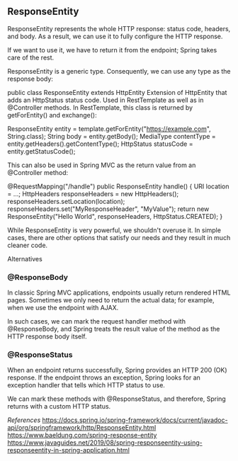 ## ResponseEntity ##

ResponseEntity represents the whole HTTP response: status code, headers, and body. As a result, we can use it to fully configure the HTTP response.

If we want to use it, we have to return it from the endpoint; Spring takes care of the rest.

ResponseEntity is a generic type. Consequently, we can use any type as the response body:

public class ResponseEntity<T>
extends HttpEntity<T>
Extension of HttpEntity that adds an HttpStatus status code. Used in RestTemplate as well as in @Controller methods.
In RestTemplate, this class is returned by getForEntity() and exchange():

 ResponseEntity<String> entity = template.getForEntity("https://example.com", String.class);
 String body = entity.getBody();
 MediaType contentType = entity.getHeaders().getContentType();
 HttpStatus statusCode = entity.getStatusCode();
 
This can also be used in Spring MVC as the return value from an @Controller method:

 @RequestMapping("/handle")
 public ResponseEntity<String> handle() {
   URI location = ...;
   HttpHeaders responseHeaders = new HttpHeaders();
   responseHeaders.setLocation(location);
   responseHeaders.set("MyResponseHeader", "MyValue");
   return new ResponseEntity<String>("Hello World", responseHeaders, HttpStatus.CREATED);
 }

While ResponseEntity is very powerful, we shouldn't overuse it. In simple cases, there are other options that satisfy our needs and they result in much cleaner code.

Alternatives
### @ResponseBody ###
In classic Spring MVC applications, endpoints usually return rendered HTML pages. Sometimes we only need to return the actual data; for example, when we use the endpoint with AJAX.

In such cases, we can mark the request handler method with @ResponseBody, and Spring treats the result value of the method as the HTTP response body itself.

### @ResponseStatus ###
When an endpoint returns successfully, Spring provides an HTTP 200 (OK) response. If the endpoint throws an exception, Spring looks for an exception handler that tells which HTTP status to use.

We can mark these methods with @ResponseStatus, and therefore, Spring returns with a custom HTTP status.





_References_
https://docs.spring.io/spring-framework/docs/current/javadoc-api/org/springframework/http/ResponseEntity.html
https://www.baeldung.com/spring-response-entity
https://www.javaguides.net/2019/08/spring-responseentity-using-responseentity-in-spring-application.html
